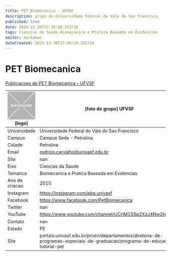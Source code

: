 ```yaml
---
title: PET Biomecanica - UFVSF
description: grupo da Universidade Federal do Vale do Sao Francisco
published: true
date: 2023-11-30T17:36:26.322716
tags: Ciencias da Saude,Biomecanica e Pratica Baseada em Evidencias
editor: markdown
dateCreated: 2023-11-30T17:36:26.322716
---
```


# PET Biomecanica

[Publicacoes de PET Biomecanica - UFVSF](/atividade/86PETBiomecanicaUFVSF/feed.md)

| ![placeholder.png](/placeholder.png) [logo] | [foto do grupo] UFVSF         |
| ------------------------------------------- | ------------------------------------------------- |
| Universidade                                | Universidade Federal do Vale do Sao Francisco      |
| Campus                                      | Campus Sede - Petrolina            |
| Cidade                                      | Petrolina             |
| Email                                       | rodrigo.carvalho@univasf.edu.br             |
| Site                                        | nan              |
| Eixo                                        | Ciencias da Saude              |
| Tematica                                    | Biomecanica e Pratica Baseada em Evidencias          |
| Ano de criacao                              | 2010        |
| Instagram                                   | https://instagram.com/pbe.univasf         |
| Facebook                                    | https://www.facebook.com/PetBiomecanica          |
| Twitter                                     | nan           |
| YouTube                                     | https://www.youtube.com/channel/UCrIM15Sp2XzJ4Nw2IxiE2zw           |
| Contato                                     | nan         |
| Estado                                      |  PE            |
| Site                                        | portais.univasf.edu.br/proen/departamentos/diretoria-de-programas-especiais-de-graduacao/programa-de-educacao-tutorial-pet |
